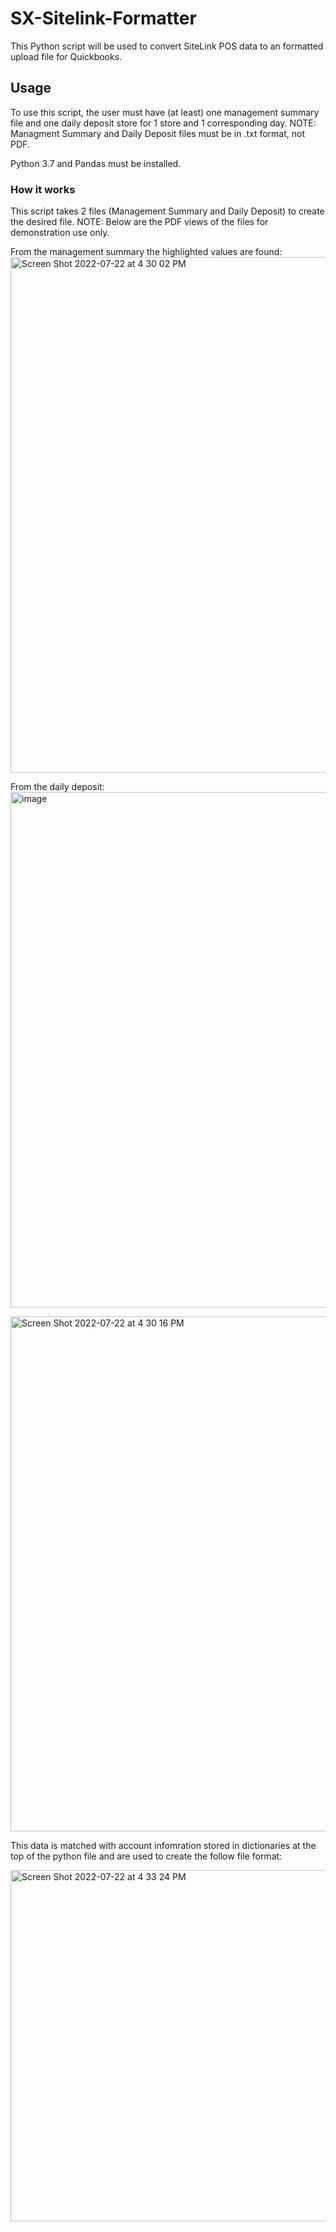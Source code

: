 # SX-Sitelink-Formatter
This Python script will be used to convert SiteLink POS data to an formatted upload file for Quickbooks.

## Usage
To use this script, the user must have (at least) one management summary file and one daily deposit store for 1 store and 1 corresponding day. 
NOTE: Managment Summary and Daily Deposit files must be in .txt format, not PDF.

Python 3.7 and Pandas must be installed. 

### How it works
This script takes 2 files (Management Summary and Daily Deposit) to create the desired file. 
NOTE: Below are the PDF views of the files for demonstration use only.

From the management summary the highlighted values are found: 
<img width="825" alt="Screen Shot 2022-07-22 at 4 30 02 PM" src="https://user-images.githubusercontent.com/10816901/180557423-eb90dea6-c2ea-4b0e-91aa-8af10238ca83.png">

From the daily deposit: 
<img width="825" alt="image" src="https://user-images.githubusercontent.com/10816901/180558118-cd66faa2-331c-43b2-87b8-dca250599d27.png">

<img width="824" alt="Screen Shot 2022-07-22 at 4 30 16 PM" src="https://user-images.githubusercontent.com/10816901/180558326-04d2b7d7-486f-4d82-8b00-388fe0e97a8b.png">

This data is matched with account infomration stored in dictionaries at the top of the python file and are used to create the follow file format: 

<img width="562" alt="Screen Shot 2022-07-22 at 4 33 24 PM" src="https://user-images.githubusercontent.com/10816901/180559075-1f1a3f77-dbea-41fb-b5eb-4afee108a0b6.png">
